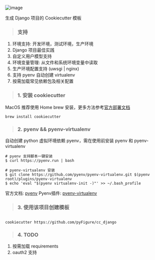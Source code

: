 ![image](https://github.com/pyfs/cc_django/blob/master/images/installing.jpg)

生成 Django 项目的 Cookiecutter 模板

> ### 支持

1. 环境支持: 开发环境，测试环境，生产环境
2. Django 项目最佳实践
3. 自定义用户模型支持
4. 环境变量管理: 从文件和系统环境变量中读取
5. 生产环境配置支持 (uwsgi | nginx)
6. 支持 pyenv 自动创建 virtualenv
7. 按需加载常见依赖包及相关配置

> ### 1. 安装 cookiecutter

MacOS 推荐使用 Home brew 安装，更多方法参考[官方部署文档](https://cookiecutter.readthedocs.io/en/1.7.0/installation.html)

```shell script
brew install cookiecutter
```

> ### 2. pyenv && pyenv-virtualenv

自动创建 python 虚拟环境依赖 pyenv，需在使用前安装 pyenv 和 pyenv-virtualenv

```shell script
# pyenv 支持脚本一键安装
$ curl https://pyenv.run | bash

# pyenv-virtualenv 安装
$ git clone https://github.com/pyenv/pyenv-virtualenv.git $(pyenv root)/plugins/pyenv-virtualenv
$ echo 'eval "$(pyenv virtualenv-init -)"' >> ~/.bash_profile
```

官方文档: [pyenv](https://github.com/pyenv/pyenv)
Pyenv插件: [pyenv-virtualenv](https://github.com/pyenv/pyenv-virtualenv)

> ### 3. 使用该项目创建模板

```shell script

cookiecutter https://github.com/pyFigure/cc_django

```

> ### 4. TODO

1. 按需加载 requirements
2. oauth2 支持
